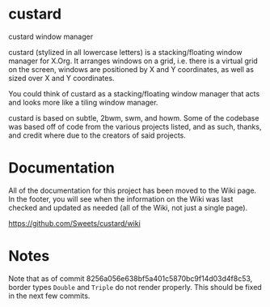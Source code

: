 # custard

custard window manager

custard (stylized in all lowercase letters) is a stacking/floating window manager for X.Org. It arranges windows on a grid, i.e. there is a virtual grid on the screen, windows are positioned by X and Y coordinates, as well as sized over X and Y coordinates.

You could think of custard as a stacking/floating window manager that acts and looks more like a tiling window manager.

custard is based on subtle, 2bwm, swm, and howm. Some of the codebase was based off of code from the various projects listed, and as such, thanks, and credit where due to the creators of said projects.

# Documentation

All of the documentation for this project has been moved to the Wiki page. In the footer, you will see when the information on the Wiki was last checked and updated as needed (all of the Wiki, not just a single page).

https://github.com/Sweets/custard/wiki

# Notes

Note that as of commit 8256a056e638bf5a401c5870bc9f14d03d4f8c53, border types `Double` and `Triple` do not render properly. This should be fixed in the next few commits.
